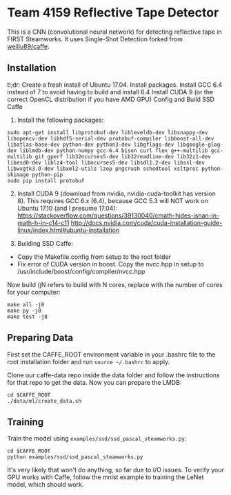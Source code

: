 # Team 4159 Reflective Tape Detector

This is a CNN (convolutional neural network) for detecting reflective tape in FIRST Steamworks. It uses Single-Shot Detection forked from [weiliu89/caffe](https://github.com/weiliu89/caffe/tree/ssd/).

## Installation
tl;dr:
Create a fresh install of Ubuntu 17.04.
Install packages. Install GCC 6.4 instead of 7 to avoid having to build and install 6.4
Install CUDA 9 (or the correct OpenCL distribution if you have AMD GPU)
Config and Build SSD Caffe

1. Install the following packages:
```Shell
sudo apt-get install libprotobuf-dev libleveldb-dev libsnappy-dev libopencv-dev libhdf5-serial-dev protobuf-compiler libboost-all-dev libatlas-base-dev python-dev python3-dev libgflags-dev libgoogle-glog-dev liblmdb-dev python-numpy gcc-6.4 bison curl flex g++-multilib gcc-multilib git gperf lib32ncurses5-dev lib32readline-dev lib32z1-dev libesd0-dev liblz4-tool libncurses5-dev libsdl1.2-dev libssl-dev libwxgtk3.0-dev libxml2-utils lzop pngcrush schedtool xsltproc python-skimage python-pip
sudo pip install protobuf
```

2. Install CUDA 9 (download from nvidia, nvidia-cuda-toolkit has version 8). This requires GCC 6.x (6.4), because GCC 5.3 will NOT work on Ubuntu 17.10 (and I presume 17.04): 
https://stackoverflow.com/questions/39130040/cmath-hides-isnan-in-math-h-in-c14-c11
http://docs.nvidia.com/cuda/cuda-installation-guide-linux/index.html#ubuntu-installation

3. Building SSD Caffe:
* Copy the Makefile.config from setup to the root folder
* Fix error of CUDA version in boost. Copy the nvcc.hpp in setup to /usr/include/boost/config/compiler/nvcc.hpp

Now build (jN refers to build with N cores, replace with the number of cores for your computer:
```Shell
make all -j8
make py -j8
make test -j8
```

## Preparing Data

First set the CAFFE_ROOT environment variable in your .bashrc file to the root installation folder and run `source ~/.bashrc` to apply.

Clone our caffe-data repo inside the data folder and follow the instructions for that repo to get the data. Now you can prepare the LMDB:

```Shell
cd $CAFFE_ROOT
./data/ml/create_data.sh
```

## Training

Train the model using `examples/ssd/ssd_pascal_steamworks.py`:

```Shell
cd $CAFFE_ROOT
python examples/ssd/ssd_pascal_steamworks.py
```

It's very likely that won't do anything, so far due to I/O issues. To verify your GPU works with Caffe, follow the mnist example to training the LeNet model, which should work.
